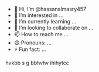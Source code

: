 - 👋 Hi, I’m @hassanalmasry457
- 👀 I’m interested in ...
- 🌱 I’m currently learning ...
- 💞️ I’m looking to collaborate on ...
- 📫 How to reach me ...
- 😄 Pronouns: ...
- ⚡ Fun fact: ...

<!---
hassanalmasry457/hassanalmasry457 is a ✨ special ✨ repository because its `README.md` (this file) appears on your GitHub profile.
You can click the Preview link to take a look at your changes. jjbj jjn hassan 

--->
hvkbb s g  bbhvhv ihihytcc 
